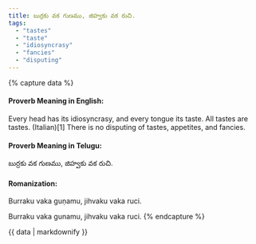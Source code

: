 ```yaml
---
title: బుర్రకు వక గుణము, జిహ్వకు వక రుచి.
tags:
  - "tastes"
  - "taste"
  - "idiosyncrasy"
  - "fancies"
  - "disputing"
---
```


{% capture data %}
#### Proverb Meaning in English:
Every head has its idiosyncrasy, and every tongue its taste.
All tastes are tastes. (Italian)[1]
There is no disputing of tastes, appetites, and fancies.

#### Proverb Meaning in Telugu:
బుర్రకు వక గుణము, జిహ్వకు వక రుచి.

#### Romanization:
Burraku vaka guṇamu, jihvaku vaka ruci.

Burraku vaka gunamu, jihvaku vaka ruci.
{% endcapture %}

{{ data | markdownify }}

